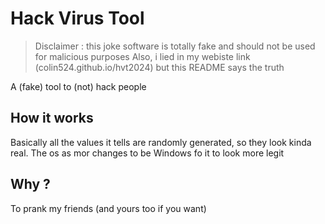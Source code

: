 # Hack Virus Tool

> Disclaimer : this joke software is totally fake and should not be used for malicious purposes
> Also, i lied in my webiste link (colin524.github.io/hvt2024) but this README says the truth

A (fake) tool to (not) hack people

## How it works
Basically all the values it tells are randomly generated, so they look kinda real.
The os as mor changes to be Windows fo it to look more legit

## Why ?
To prank my friends (and yours too if you want)

